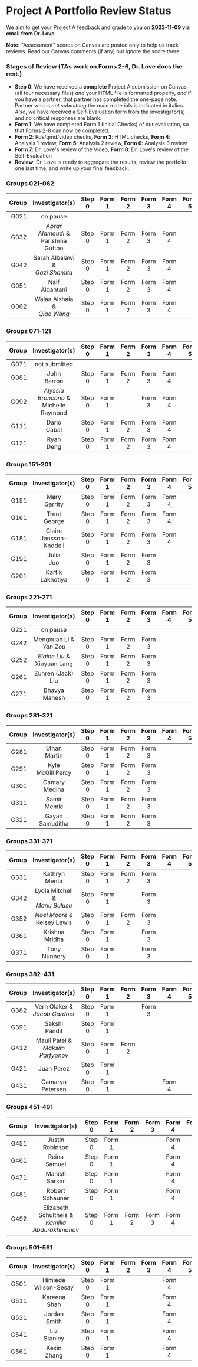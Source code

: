# Project A Portfolio Review Status

We aim to get your Project A feedback and grade to you on **2023-11-09 via email from Dr. Love**. 

**Note**: "Assessment" scores on Canvas are posted only to help us track reviews. Read our Canvas comments (if any) but ignore the score there.

### Stages of Review (TAs work on Forms 2-6, Dr. Love does the rest.)

- **Step 0**: We have received a **complete** Project A submission on Canvas (all four necessary files) *and* your HTML file is formatted properly, *and* if you have a partner, that partner has completed the one-page note. Partner who is *not submitting* the main materials is indicated in italics. *Also*, we have received a Self-Evaluation form from the investigator(s) and no critical responses are blank.
- **Form 1**: We have completed Form 1 (Initial Checks) of our evaluation, so that Forms 2-8 can now be completed.
- **Form 2**: Rds/qmd/video checks, **Form 3**: HTML checks, **Form 4**: Analysis 1 review, **Form 5**: Analysis 2 review, **Form 6**: Analysis 3 review
- **Form 7**: Dr. Love's review of the Video, **Form 8**: Dr. Love's review of the Self-Evaluation
- **Review**: Dr. Love is ready to aggregate the results, review the portfolio one last time, and write up your final feedback.

### Groups 021-062

Group | Investigator(s) | Step 0 | Form 1 | Form 2 | Form 3 | Form 4 | Form 5 | Form 6 | Form 7 | Form 8 | Review |
-----: | :-------------------------: | :-----: | :-----: | :-----: | :-----: | :-----: | :-----: | :-----: | :-----: | :-----: | :-----: |
G021 | on pause |
G032 | *Abrar Alamoudi* & <br /> Parishma Guttoo | Step 0 | Form 1 | Form 2 | Form 3 | Form 4 | | | | Form 8 |
G042 | Sarah Albalawi & <br /> *Gazi Shamita* | Step 0 | Form 1 | Form 2 | Form 3 | Form 4 | | | | Form 8 |
G051 | Naif <br /> Alqahtani | Step 0 | Form 1 | Form 2 | Form 3 | Form 4 |
G062 | Walaa Alshaia & <br /> *Qiao Wang* | Step 0 | Form 1 | Form 2 | Form 3 | Form 4 | | | | Form 8 |

### Groups 071-121

Group | Investigator(s) | Step 0 | Form 1 | Form 2 | Form 3 | Form 4 | Form 5 | Form 6 | Form 7 | Form 8 | Review |
-----: | :-------------------------: | :-----: | :-----: | :-----: | :-----: | :-----: | :-----: | :-----: | :-----: | :-----: | :-----: |
G071 | not submitted |
G081 | John <br /> Barron | Step 0 | Form 1 | Form 2 | Form 3 | Form 4 | 
G092 | *Alyssia Broncano* & <br /> Michelle Raymond | Step 0 | Form 1 | | Form 3 | Form 4 | | Form 6 | | Form 8 |
G111 | Dario <br /> Cabal | Step 0 | Form 1 | Form 2 | Form 3 | Form 4 | 
G121 | Ryan <br /> Deng | Step 0 | Form 1 | Form 2 | Form 3 | Form 4 | 

### Groups 151-201

Group | Investigator(s) | Step 0 | Form 1 | Form 2 | Form 3 | Form 4 | Form 5 | Form 6 | Form 7 | Form 8 | Review |
-----: | :-------------------------: | :-----: | :-----: | :-----: | :-----: | :-----: | :-----: | :-----: | :-----: | :-----: | :-----: |
G151 | Mary <br /> Garrity | Step 0 | Form 1 | Form 2 | Form 3 | Form 4 |
G161 | Trent <br /> George | Step 0 | Form 1 | Form 2 | Form 3 | Form 4 | | | | Form 8 |
G181 | Claire <br /> Jansson-Knodell | Step 0 | Form 1 | Form 2 | Form 3 | Form 4 | 
G191 | Julia <br /> Joo | Step 0 | Form 1 | Form 2 | Form 3 |
G201 | Kartik <br /> Lakhotiya | Step 0 | Form 1 | Form 2 | Form 3 |

### Groups 221-271

Group | Investigator(s) | Step 0 | Form 1 | Form 2 | Form 3 | Form 4 | Form 5 | Form 6 | Form 7 | Form 8 | Review |
-----: | :-------------------------: | :-----: | :-----: | :-----: | :-----: | :-----: | :-----: | :-----: | :-----: | :-----: | :-----: |
G221 | on pause |
G242 | Mengxuan Li & <br /> *Yan Zou* | Step 0 | Form 1 | Form 2 | Form 3 | | | | | Form 8 |
G252 | *Elaine Liu* & <br /> Xiuyuan Lang | Step 0 | Form 1 | Form 2 | Form 3 |
G261 | Zunren (Jack) <br /> Liu | Step 0 | Form 1 | Form 2 | Form 3 | | | | | Form 8 |
G271 | Bhavya <br /> Mahesh | Step 0 | Form 1 | Form 2 | Form 3 |

### Groups 281-321

Group | Investigator(s) | Step 0 | Form 1 | Form 2 | Form 3 | Form 4 | Form 5 | Form 6 | Form 7 | Form 8 | Review |
-----: | :-------------------------: | :-----: | :-----: | :-----: | :-----: | :-----: | :-----: | :-----: | :-----: | :-----: | :-----: |
G281 | Ethan <br /> Martin | Step 0 | Form 1 | Form 2 | Form 3 |
G291 | Kyle <br /> McGill Percy | Step 0 | Form 1 | Form 2 | Form 3 |
G301 | Osmary <br /> Medina | Step 0 | Form 1 | Form 2 | Form 3 |
G311 | Samir <br /> Memic | Step 0 | Form 1 | Form 2 | Form 3 |
G321 | Gayan <br /> Samuditha | Step 0 | Form 1 | Form 2 | Form 3 |

### Groups 331-371

Group | Investigator(s) | Step 0 | Form 1 | Form 2 | Form 3 | Form 4 | Form 5 | Form 6 | Form 7 | Form 8 | Review |
-----: | :-------------------------: | :-----: | :-----: | :-----: | :-----: | :-----: | :-----: | :-----: | :-----: | :-----: | :-----: |
G331 | Kathryn <br /> Menta | Step 0 | Form 1 | Form 2 | Form 3 |
G342 | Lydia Mitchell & <br /> *Manu Bulusu* | Step 0 | Form 1 | | Form 3 | | | | | Form 8 |
G352 | *Noel Moore* & <br /> Kelsey Lewis | Step 0 | Form 1 | Form 2 | Form 3 | | | | | Form 8 |
G361 | Krishna <br /> Mridha | Step 0 | Form 1 | | Form 3 |
G371 | Tony <br /> Nunnery | Step 0 | Form 1 | | Form 3 |

### Groups 382-431

Group | Investigator(s) | Step 0 | Form 1 | Form 2 | Form 3 | Form 4 | Form 5 | Form 6 | Form 7 | Form 8 | Review |
-----: | :-------------------------: | :-----: | :-----: | :-----: | :-----: | :-----: | :-----: | :-----: | :-----: | :-----: | :-----: |
G382 | Vern Olaker & <br /> *Jacob Gardner* | Step 0 | Form 1 | | Form 3 |
G391 | Sakshi <br /> Pandit | Step 0 | Form 1 | | | | | | | Form 8 |
G412 | Mauli Patel & <br /> *Maksim Parfyonov* | Step 0 | Form 1 | Form 2 | | | | | | Form 8 |
G421 | Juan Perez | Step 0 | Form 1 | | | | | | | Form 8 |
G431 | Camaryn <br /> Petersen | Step 0 | Form 1 | | | Form 4 | | Form 6 | 

### Groups 451-491

Group | Investigator(s) | Step 0 | Form 1 | Form 2 | Form 3 | Form 4 | Form 5 | Form 6 | Form 7 | Form 8 | Review |
-----: | :-------------------------: | :-----: | :-----: | :-----: | :-----: | :-----: | :-----: | :-----: | :-----: | :-----: | :-----: |
G451 | Justin <br /> Robinson | Step 0 | Form 1 | | | Form 4 | | Form 6 | 
G461 | Reina <br /> Samuel | Step 0 | Form 1 | | | Form 4 | | Form 6 |
G471 | Manish <br /> Sarkar | Step 0 | Form 1 | | | Form 4 | | Form 6 |
G481 | Robert <br /> Schauner | Step 0 | Form 1 | | | Form 4 | | Form 6 |
G492 | Elizabeth <br /> Schultheis & <br /> *Kamilla* <br /> *Abdurakhmanov* | Step 0 | Form 1 | Form 2 | Form 3 | Form 4 | | | | Form 8 |

### Groups 501-561

Group | Investigator(s) | Step 0 | Form 1 | Form 2 | Form 3 | Form 4 | Form 5 | Form 6 | Form 7 | Form 8 | Review |
-----: | :-------------------------: | :-----: | :-----: | :-----: | :-----: | :-----: | :-----: | :-----: | :-----: | :-----: | :-----: |
G501 | Himiede <br /> Wilson-Sesay | Step 0 | Form 1 | | | Form 4 |
G511 | Kareena <br /> Shah | Step 0 | Form 1 | | | Form 4 |
G531 | Jordan <br /> Smith | Step 0 | Form 1 | | | Form 4 |
G541 | Liz <br /> Stanley | Step 0 | Form 1 |  |  | Form 4  |  |  |  | Form 8 |
G561 | Kexin <br /> Zhang | Step 0 | Form 1 | | | Form 4  |  |  |  | Form 8 |

